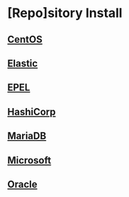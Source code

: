 # [Repo]sitory Install

## [CentOS](centos.md)

## [Elastic](elastic.md)

## [EPEL](epel.md)

## [HashiCorp](hashicorp.md)

## [MariaDB](mariadb.md)

## [Microsoft](microsoft.md)

## [Oracle](oracle.md)

